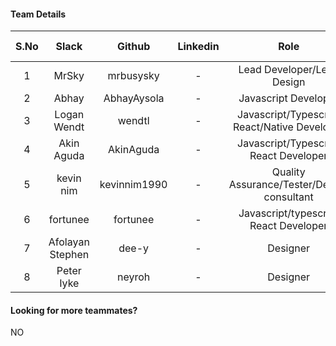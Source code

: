 #### Team Details
| S.No | Slack |   Github  | Linkedin |            Role            | Team Lead |                         Account Number                         |
|:----:|:-----:|:---------:|:--------:|:--------------------------:|-----------|:--------------------------------------------------------------:|
|  1  | MrSky | mrbusysky | - | Lead Developer/Lead Design | Yes |fe06754d2dbf23509e975809e9023b620509c1e6618472f16c9659f59e940337|
|  2  | Abhay | AbhayAysola | - | Javascript Developer | No |8928526805de48e4bf2ed2a9b4b839e6b2603018ecdfbf4cffdb2065e01a3ed1|
|  3  | Logan Wendt | wendtl | - | Javascript/Typescript React/Native Developer | No |cbc2ab2d700825c17ad8487ff9447b08ea5dc3bb0047eb7101c00c346dcbae01|
|  4  | Akin Aguda | AkinAguda | - | Javascript/Typescript React Developer | No |431f89d714dc2d748c899b14c725a52c2b5560c2b8e2bb2bb691f41a155c3a2e|
|  5  | kevin nim | kevinnim1990 | - | Quality Assurance/Tester/Design consultant | No |a603f51b8995cd41944fda06adc6f7a5f10cf08d5acfbae7ebf734c30ca8e64f|
|  6  | fortunee | fortunee | - | Javascript/typescript React Developer | No |bd9ddcd6fb23c0df54b3fd9486546ed0e2529adae95342d7db0716bee32adfe0|
|  7  | Afolayan Stephen | dee-y | - | Designer | No |e8586057003858fa44a634690424f65ce70bbc0c4651b412378b3fffea61f680|
|  8  | Peter Iyke | neyroh | - | Designer | No |24b0277481f1d34056199e1db6d7e30799fd1ac9eb8d37c2328b125149f2d8a4|

#### Looking for more teammates?
NO
